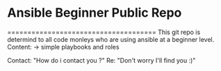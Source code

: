 # Ansible Beginner Public Repo #
=====================================
This git repo is determind to all code monleys who are using ansible at a beginner level. 
Content: -> simple playbooks and roles

Contact:
"How do i contact you ?" Re: "Don't worry I'll find you :)"
